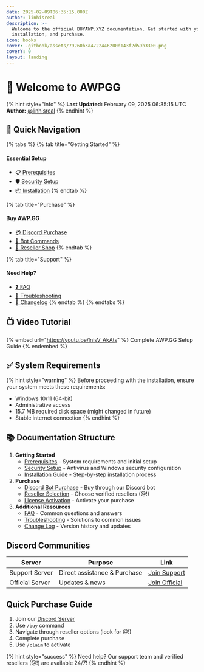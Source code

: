 ```yaml
---
date: 2025-02-09T06:35:15.000Z
author: linhisreal
description: >-
  Welcome to the official BUYAWP.XYZ documentation. Get started with your setup,
  installation, and purchase.
icon: books
cover: .gitbook/assets/79260b3a4722446200d143f2d59b33e0.png
coverY: 0
layout: landing
---
```


# 👋 Welcome to AWPGG

{% hint style="info" %}
**Last Updated:** February 09, 2025 06:35:15 UTC\
**Author:** [@linhisreal](https://github.com/linhisreal)
{% endhint %}

## 🎯 Quick Navigation

{% tabs %}
{% tab title="Getting Started" %}
#### Essential Setup

* [📋 Prerequisites](docs/getting-started/prerequisites.md)
* [🛡️ Security Setup](docs/getting-started/security-setup.md)
* [📦 Installation](docs/getting-started/installation.md)
{% endtab %}

{% tab title="Purchase" %}
#### Buy AWP.GG

* [💳 Discord Purchase](docs/purchase/purchase-guide.md#discord-bot-purchase)
* [🤖 Bot Commands](docs/purchase/purchase-guide.md#step-2-use-purchase-command)
* [🔄 Reseller Shop](docs/purchase/purchase-guide.md#step-3-select-reseller)
{% endtab %}

{% tab title="Support" %}
#### Need Help?

* [❓ FAQ](docs/additional-resources/faq.md)
* [🔧 Troubleshooting](docs/additional-resources/troubleshooting.md)
* [📝 Changelog](docs/additional-resources/changelog.md)
{% endtab %}
{% endtabs %}

## 📺 Video Tutorial

{% embed url="https://youtu.be/lnisV_AkAts" %}
Complete AWP.GG Setup Guide
{% endembed %}

## ✅ System Requirements

{% hint style="warning" %}
Before proceeding with the installation, ensure your system meets these requirements:

* Windows 10/11 (64-bit)
* Administrative access
* 15.7 MB required disk space (might changed in future)
* Stable internet connection
{% endhint %}

## 📚 Documentation Structure

1. **Getting Started**
   * [Prerequisites](docs/getting-started/prerequisites.md) - System requirements and initial setup
   * [Security Setup](docs/getting-started/security-setup.md) - Antivirus and Windows security configuration
   * [Installation Guide](docs/getting-started/installation.md) - Step-by-step installation process
2. **Purchase**
   * [Discord Bot Purchase](docs/purchase/purchase-guide.md#discord-bot-purchase) - Buy through our Discord bot
   * [Reseller Selection](docs/purchase/purchase-guide.md#step-3-select-reseller) - Choose verified resellers (@!)
   * [License Activation](docs/purchase/purchase-guide.md#license-activation) - Activate your purchase
3. **Additional Resources**
   * [FAQ](docs/additional-resources/faq.md) - Common questions and answers
   * [Troubleshooting](docs/additional-resources/troubleshooting.md) - Solutions to common issues
   * [Change Log](docs/additional-resources/changelog.md) - Version history and updates

## Discord Communities

| Server          | Purpose                      | Link                                      |
| --------------- | ---------------------------- | ----------------------------------------- |
| Support Server  | Direct assistance & Purchase | [Join Support](https://discord.gg/buyawp) |
| Official Server | Updates & news               | [Join Official](https://discord.gg/awpgg) |

## Quick Purchase Guide

1. Join our [Discord Server](https://discord.gg/buyawp)
2. Use `/buy` command
3. Navigate through reseller options (look for @!)
4. Complete purchase
5. Use `/claim` to activate

{% hint style="success" %}
Need help? Our support team and verified resellers (@!) are available 24/7!
{% endhint %}
